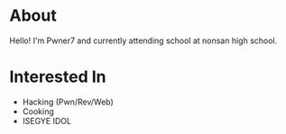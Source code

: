 # About

Hello! I'm Pwner7 and currently attending school at nonsan high school.

# Interested In
- Hacking (Pwn/Rev/Web)
- Cooking
- ISEGYE IDOL